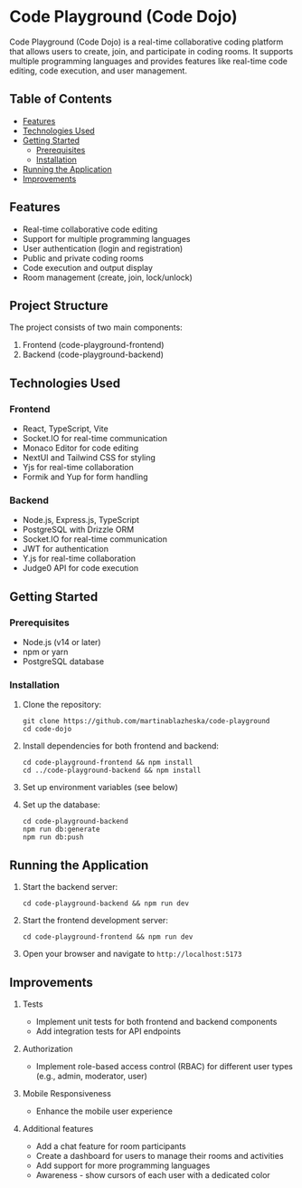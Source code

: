 # Code Playground (Code Dojo)

Code Playground (Code Dojo) is a real-time collaborative coding platform that allows users to create, join, and participate in coding rooms. It supports multiple programming languages and provides features like real-time code editing, code execution, and user management.

## Table of Contents

- [Features](#features)
- [Technologies Used](#technologies-used)
- [Getting Started](#getting-started)
  - [Prerequisites](#prerequisites)
  - [Installation](#installation)
- [Running the Application](#running-the-application)
- [Improvements](#improvements)

## Features

- Real-time collaborative code editing
- Support for multiple programming languages
- User authentication (login and registration)
- Public and private coding rooms
- Code execution and output display
- Room management (create, join, lock/unlock)

## Project Structure

The project consists of two main components:

1. Frontend (code-playground-frontend)
2. Backend (code-playground-backend)

## Technologies Used

### Frontend

- React, TypeScript, Vite
- Socket.IO for real-time communication
- Monaco Editor for code editing
- NextUI and Tailwind CSS for styling
- Yjs for real-time collaboration
- Formik and Yup for form handling

### Backend

- Node.js, Express.js, TypeScript
- PostgreSQL with Drizzle ORM
- Socket.IO for real-time communication
- JWT for authentication
- Y.js for real-time collaboration
- Judge0 API for code execution

## Getting Started

### Prerequisites

- Node.js (v14 or later)
- npm or yarn
- PostgreSQL database

### Installation

1. Clone the repository:

   ```
   git clone https://github.com/martinablazheska/code-playground
   cd code-dojo
   ```

2. Install dependencies for both frontend and backend:

   ```
   cd code-playground-frontend && npm install
   cd ../code-playground-backend && npm install
   ```

3. Set up environment variables (see below)

4. Set up the database:
   ```
   cd code-playground-backend
   npm run db:generate
   npm run db:push
   ```

## Running the Application

1. Start the backend server:

   ```
   cd code-playground-backend && npm run dev
   ```

2. Start the frontend development server:

   ```
   cd code-playground-frontend && npm run dev
   ```

3. Open your browser and navigate to `http://localhost:5173`

## Improvements

1. Tests

   - Implement unit tests for both frontend and backend components
   - Add integration tests for API endpoints

2. Authorization

   - Implement role-based access control (RBAC) for different user types (e.g., admin, moderator, user)

3. Mobile Responsiveness

   - Enhance the mobile user experience

4. Additional features

   - Add a chat feature for room participants
   - Create a dashboard for users to manage their rooms and activities
   - Add support for more programming languages
   - Awareness - show cursors of each user with a dedicated color
